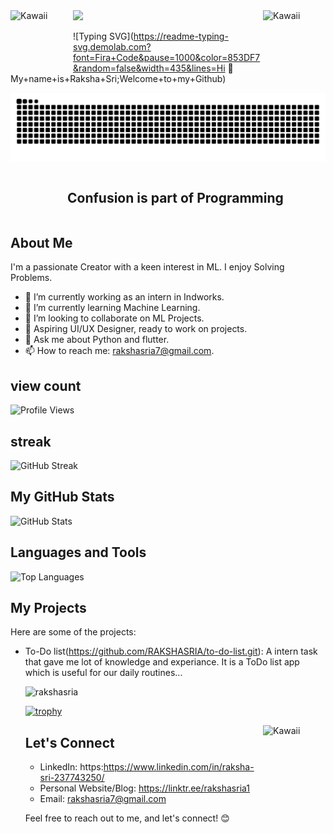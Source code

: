 
<!--horizontal divider(gradiant)-->
<img src="https://user-images.githubusercontent.com/73097560/115834477-dbab4500-a447-11eb-908a-139a6edaec5c.gif">
 <img src="https://media.tenor.com/at27bgtYrKsAAAAi/purple-bat.gif" alt="Kawaii" width="100" height="100" align="right"/>
 <img src="https://media.tenor.com/at27bgtYrKsAAAAi/purple-bat.gif" alt="Kawaii" width="100" height="100" align="left"/>
 
<!--h1 without bottom border-->

 ![Typing SVG](https://readme-typing-svg.demolab.com?font=Fira+Code&pause=1000&color=853DF7&random=false&width=435&lines=Hi 👋My+name+is+Raksha+Sri;Welcome+to+my+Github)

![Snake animation](https://raw.githubusercontent.com/tala-coder/tala-coder/output/github-contribution-grid-snake-dark.svg)


<!--h2 without bottom border-->
<div id="user-content-toc">
  <ul align="center">
    <summary><h2 style="display: inline-block">Confusion is part of Programming</h2></summary>
  </ul>
</div>

## About Me

I'm a passionate Creator with a keen interest in ML. I enjoy Solving Problems.

- 🔭 I’m currently working as an intern in Indworks.
- 🌱 I’m currently learning Machine Learning.
- 👯 I’m looking to collaborate on ML Projects.
- 🚀 Aspiring UI/UX Designer, ready to work on projects.
- 💬 Ask me about Python and flutter.
- 📫 How to reach me: rakshasria7@gmail.com.

## view count
![Profile Views](https://komarev.com/ghpvc/?username=RAKSHASRIA)

## streak
![GitHub Streak](https://streak-stats.demolab.com/?user=RAKSHASRIA)

## My GitHub Stats

![GitHub Stats](https://github-readme-stats.vercel.app/api?username=RAKSHASRIA&show_icons=true&theme=radical)

## Languages and Tools

![Top Languages](https://github-readme-stats.vercel.app/api/top-langs/?username=RAKSHASRIA&layout=compact)
## My Projects 

Here are some of the projects:

- To-Do list(https://github.com/RAKSHASRIA/to-do-list.git): A intern task that gave me lot of knowledge and experiance. It is a ToDo list app which is useful for our daily routines...
  <p align="left"> <img src="https://komarev.com/ghpvc/?username=RAKSHASRIA
&label=Profile%20views&color=0e75b6&style=flat" alt="rakshasria" /> </p>


[![trophy](https://github-profile-trophy.vercel.app/?username=RAKSHASRIA&theme=onedark)](https://github.com/ryo-ma/github-profile-trophy)

 <img src="https://media.tenor.com/at27bgtYrKsAAAAi/purple-bat.gif" alt="Kawaii" width="100" height="100" align="right"/>
 
## Let's Connect

- LinkedIn: https:https://www.linkedin.com/in/raksha-sri-237743250/
- Personal Website/Blog: https://linktr.ee/rakshasria1
- Email: rakshasria7@gmail.com



Feel free to reach out to me, and let's connect! 😊

